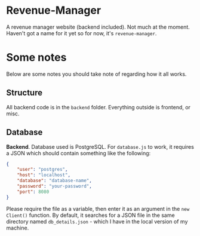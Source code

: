 # Revenue-Manager
A revenue manager website (backend included).
Not much at the moment. Haven't got a name for it yet so for now, it's `revenue-manager`.

# Some notes
Below are some notes you should take note of regarding how it all works.

## Structure
All backend code is in the `backend` folder. Everything outside is frontend, or misc.

## Database
**Backend**. Database used is PostgreSQL. For `database.js` to work, it requires a JSON which should contain something like the following:
```json
{
    "user": "postgres",
    "host": "localhost",
    "database": "database-name",
    "password": "your-password",
    "port": 8080
}
```
Please require the file as a variable, then enter it as an argument in the `new Client()` function. By default, it searches
for a JSON file in the same directory named `db_details.json` - which I have in the local version of my machine.
